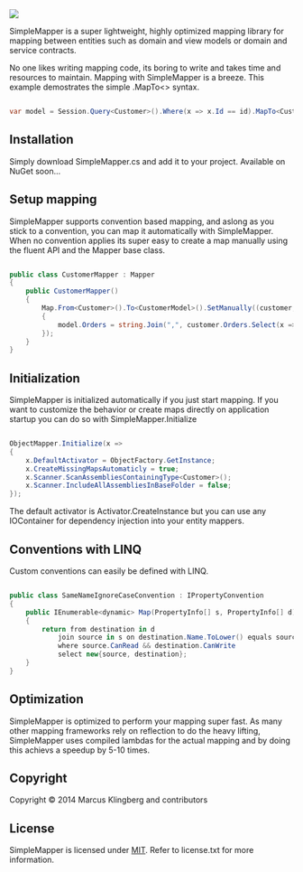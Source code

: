 <img align="center" src="https://cloud.githubusercontent.com/assets/10036003/5346059/e56140a6-7f1c-11e4-88c9-59d570fa2ca7.png">

SimpleMapper is a super lightweight, highly optimized mapping library for mapping between entities such as domain and view models or domain and service contracts.

No one likes writing mapping code, its boring to write and takes time and resources to maintain. Mapping with SimpleMapper is a breeze. This example demostrates the simple .MapTo<> syntax.

```csharp

var model = Session.Query<Customer>().Where(x => x.Id == id).MapTo<CustomerModel>();

```

## Installation

Simply download SimpleMapper.cs and add it to your project. Available on NuGet soon...

## Setup mapping

SimpleMapper supports convention based mapping, and aslong as you stick to a convention, you can map it automatically with SimpleMapper. When no convention applies its super easy to create a map manually using the fluent API and the Mapper base class.

```csharp

public class CustomerMapper : Mapper
{
	public CustomerMapper()
	{
		Map.From<Customer>().To<CustomerModel>().SetManually((customer, model) => 
		{
			model.Orders = string.Join(",", customer.Orders.Select(x => x.Name));
		});
	}
}

```

## Initialization

SimpleMapper is initialized automatically if you just start mapping. If you want to customize the behavior or create maps directly on application startup you can do so with SimpleMapper.Initialize

```csharp

ObjectMapper.Initialize(x =>
{
	x.DefaultActivator = ObjectFactory.GetInstance;
	x.CreateMissingMapsAutomaticly = true;
	x.Scanner.ScanAssembliesContainingType<Customer>();
	x.Scanner.IncludeAllAssembliesInBaseFolder = false;
});

```

The default activator is Activator.CreateInstance but you can use any IOContainer for dependency injection into your entity mappers.

## Conventions with LINQ

Custom conventions can easily be defined with LINQ.

```csharp

public class SameNameIgnoreCaseConvention : IPropertyConvention
{
	public IEnumerable<dynamic> Map(PropertyInfo[] s, PropertyInfo[] d)
	{
		return from destination in d
			join source in s on destination.Name.ToLower() equals source.Name.ToLower()
			where source.CanRead && destination.CanWrite
			select new{source, destination};
	}
}

```

## Optimization

SimpleMapper is optimized to perform your mapping super fast. As many other mapping frameworks rely on reflection to do the heavy lifting, SimpleMapper uses compiled lambdas for the actual mapping and by doing this achievs a speedup by 5-10 times.

## Copyright

Copyright © 2014 Marcus Klingberg and contributors

## License

SimpleMapper is licensed under [MIT](http://www.opensource.org/licenses/mit-license.php "Read more about the MIT license form"). Refer to license.txt for more information.

